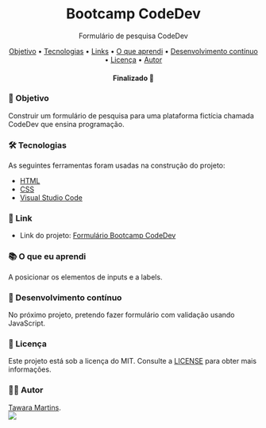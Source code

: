 <h1 align="center">Bootcamp CodeDev</h1>

<p align="center">Formulário de pesquisa CodeDev</p>

<p align="center">
 <a href="#objetivo">Objetivo</a> •
 <a href="#tecnologias">Tecnologias</a> • 
 <a href="#links">Links</a> •
 <a href="#o-que-aprendi">O que aprendi</a> •
 <a href="#desenvolvimento-contínuo">Desenvolvimento contínuo</a> •
 <a href="#licenc-a">Licença</a> • 
 <a href="#autor">Autor</a>
</p>

<h4 align="center"> 
	Finalizado 🚀
</h4>

### 📌 Objetivo 
Construir um formulário de pesquisa para uma plataforma fictícia chamada CodeDev que ensina programação.

### 🛠 Tecnologias

As seguintes ferramentas foram usadas na construção do projeto:

- [HTML](https://developer.mozilla.org/pt-BR/docs/Web/HTML)
- [CSS](https://developer.mozilla.org/en-US/docs/Web/CSS)
- [Visual Studio Code](https://code.visualstudio.com)

### 📎 Link 

- Link do projeto: [Formulário Bootcamp CodeDev](https://tawaramartins.github.io/form-bootcamp-codedev)

### 📚 O que eu aprendi

A posicionar os elementos de inputs e a labels.

### 🚀 Desenvolvimento contínuo
No próximo projeto, pretendo fazer formulário com validação usando JavaScript.


### 📝 Licença 
Este projeto está sob a licença do MIT. Consulte a [LICENSE](https://github.com/lukemorales/react-native-design-code/blob/master/LICENSE) para obter mais informações.


### 🦸‍♀️ Autor 
<a href="https://github.com/tawaramartins">Tawara Martins</a>.<br>
<a href="https://www.linkedin.com/in/tawara-martins/" target="_blank"><img src="https://img.shields.io/badge/-LinkedIn-%230077B5?style=for-the-badge&logo=linkedin&logoColor=white" target="_blank"></a> 



